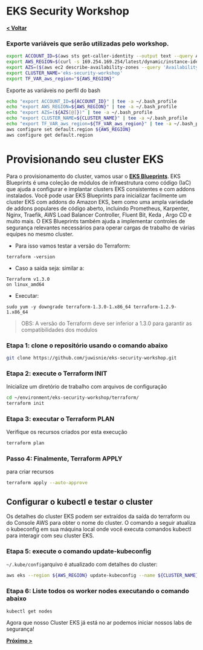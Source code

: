 # EKS Security Workshop

[**< Voltar**](./1-Prepare.md)

### Exporte variáveis ​​que serão utilizadas pelo workshop. 

```bash
export ACCOUNT_ID=$(aws sts get-caller-identity --output text --query Account)
export AWS_REGION=$(curl -s 169.254.169.254/latest/dynamic/instance-identity/document | jq -r '.region')
export AZS=($(aws ec2 describe-availability-zones --query 'AvailabilityZones[].ZoneName' --output text --region $AWS_REGION))
export CLUSTER_NAME='eks-security-workshop'
export TF_VAR_aws_region="${AWS_REGION}"
```

Exporte as variáveis no perfil do bash

```bash
echo "export ACCOUNT_ID=${ACCOUNT_ID}" | tee -a ~/.bash_profile
echo "export AWS_REGION=${AWS_REGION}" | tee -a ~/.bash_profile
echo "export AZS=(${AZS[@]})" | tee -a ~/.bash_profile
echo "export CLUSTER_NAME=${CLUSTER_NAME}" | tee -a ~/.bash_profile
echo "export TF_VAR_aws_region=${TF_VAR_aws_region}" | tee -a ~/.bash_profile
aws configure set default.region ${AWS_REGION}
aws configure get default.region
```

# Provisionando seu cluster EKS

Para o provisionamento do cluster, vamos usar o [**EKS Blueprints**](https://aws.amazon.com/blogs/containers/bootstrapping-clusters-with-eks-blueprints/). EKS Blueprints é uma coleção de módulos de infraestrutura como código (IaC) que ajuda a configurar e implantar clusters EKS consistentes e com addons instalados. Você pode usar EKS Blueprints para inicializar facilmente um cluster EKS com addons do Amazon EKS, bem como uma ampla variedade de addons populares de código aberto, incluindo Prometheus, Karpenter, Nginx, Traefik, AWS Load Balancer Controller, Fluent Bit, Keda , Argo CD e muito mais. O EKS Blueprints também ajuda a implementar controles de segurança relevantes necessários para operar cargas de trabalho de várias equipes no mesmo cluster.

* Para isso vamos testar a versão do Terraform:

``` 
terraform -version
```

* Caso a saida seja: similar a:
```
Terraform v1.3.0
on linux_amd64
```

* Executar:

```
sudo yum -y downgrade terraform-1.3.0-1.x86_64 terraform-1.2.9-1.x86_64
```
> OBS: A versão do Terraform deve ser inferior a 1.3.0 para garantir as compatibilidades dos modulos

### Etapa 1: clone o repositório usando o comando abaixo

```bash
git clone https://github.com/juwisnie/eks-security-workshop.git
```

### Etapa 2: execute o Terraform INIT

Inicialize um diretório de trabalho com arquivos de configuração

```bash
cd ~/environment/eks-security-workshop/terraform/
terraform init
```

### Etapa 3: executar o Terraform PLAN

Verifique os recursos criados por esta execução

```bash
terraform plan
```

### Passo 4: Finalmente, Terraform APPLY

para criar recursos

```bash
terraform apply --auto-approve
```

## Configurar o kubectl e testar o cluster

Os detalhes do cluster EKS podem ser extraídos da saída do terraform ou do Console AWS para obter o nome do cluster. O comando a seguir atualiza o kubeconfig em sua máquina local onde você executa comandos kubectl para interagir com seu cluster EKS.

### Etapa 5: execute o comando update-kubeconfig

`~/.kube/config`arquivo é atualizado com detalhes do cluster:

```bash
aws eks --region ${AWS_REGION} update-kubeconfig --name ${CLUSTER_NAME}
```

### Etapa 6: Liste todos os worker nodes executando o comando abaixo

```bash
kubectl get nodes
```
Agora que nosso Cluster EKS já está no ar podemos iniciar nossos labs de segurança!

[**Próximo >**](./3-Lab1.md)